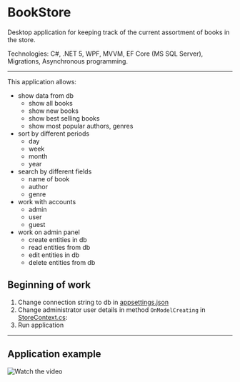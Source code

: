 # BookStore
Desktop application for keeping track of the current assortment of books in the store.

Technologies: C#, .NET 5, WPF, MVVM, EF Core (MS SQL Server), Migrations, Asynchronous programming.

---

This application allows:
- show data from db
    - show all books
    - show new books
    - show best selling books
    - show most popular authors, genres
- sort by different periods
    - day
    - week
    - month
    - year
- search by different fields
    - name of book
    - author
    - genre
- work with accounts
    - admin
    - user
    - guest
- work on admin panel
    - create entities in db
    - read entities from db
    - edit entities in db
    - delete entities from db

## Beginning of work
1. Change connection string to db in [appsettings.json](/BookStore/appsettings.json)
2. Change administrator user details in method `OnModelCreating` in [StoreContext.cs](/BookStore/Models/Db/StoreContext.cs):
3. Run application

---

## Application example

![Watch the video](https://github.com/dmytro-tereshchenko/BookStore/blob/master/doc/exampleApp.gif)
